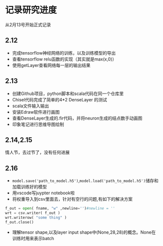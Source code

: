 # 记录研究进度

从2月13号开始正式记录

## 2.12

+ 完成tensorflow神经网络的训练，以及训练模型的导出
+ 查看tensorflow relu函数的实现（其实就是max(x,0)）
+ 使用getLayer查看网络每一层的输出结果
  
## 2.13

+ 创建Github项目，python脚本和scala代码在同一个仓库里
+ Chisel代码完成了简单的4*2 DenseLayer 的测试
+ scala文件输入输出
+ 安装Edraw软件进行画图
+ 查看DenseLayer生成的.fir代码，并将neuron生成的结点数手动画图
+ 印象笔记进行思维导图绘制

## 2.14,2.15

情人节，去过节了，没有任何进展

## 2.16

+ `model.save('path_to_model.h5')`,`model.load('path_to_model.h5')`储存和加载训练好的模型
+ 用vscode写juypter notebook啦
+ 将权重导入到csv里面去，针对有空行的问题,有如下的解决方案
  
```python
f_out = open( fname, "w" ,newline='')#newline = ''
wrt = csv.writer( f_out )
wrt.writerow( "some thing" )
f_out.close()
```

+ 理解tensor shape,以及layer input shape中(None,28,28)的概念。None在训练时用来表示batch

